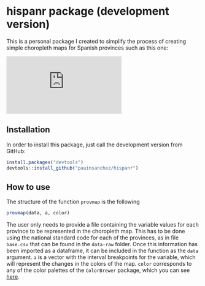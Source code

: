 # hispanr package (development version)
This is a personal package I created to simplify the process of creating simple choropleth maps for Spanish provinces such as this one:

![example map](https://github.com/pauinsanchez/hispanr/data-raw/totcat1861.pdf)

## Installation
In order to install this package, just call the development version from GitHub:
``` r
install.packages("devtools")
devtools::install_github("pauinsanchez/hispanr")
```

## How to use
The structure of the function `provmap` is the following
```r
provmap(data, a, color)
```
The user only needs to provide a file containing the variable values for each province to be represented in the choropleth map. This has to be done using the national standard code for each of the provinces, as in file  `base.csv` that can be found in the `data-raw` folder. Once this information has been imported as a dataframe, it can be included in the function as the `data` argument. `a` is a vector with the interval breakpoints for the variable, which will represent the changes in the colors of the map. `color` corresponds to any of the color palettes of the `ColorBrewer` package, which you can see [here](http://colorbrewer2.org/).
